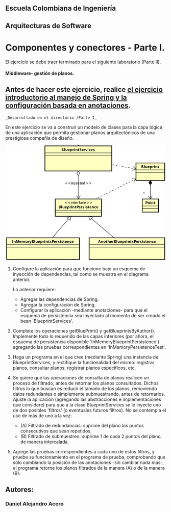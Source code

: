 ## Escuela Colombiana de Ingeniería

## Arquitecturas de Software

# Componentes y conectores - Parte I.

El ejercicio se debe traer terminado para el siguiente laboratorio (Parte II).

#### Middleware- gestión de planos.


## Antes de hacer este ejercicio, realice [el ejercicio introductorio al manejo de Spring y la configuración basada en anotaciones](https://github.com/ARSW-ECI/Spring_LightweightCont_Annotation-DI_Example).

	_Desarrollado en el directorio /Parte I_ 

En este ejercicio se va a construír un modelo de clases para la capa lógica de una aplicación que permita gestionar planos arquitectónicos de una prestigiosa compañia de diseño. 

![](img/ClassDiagram1.png)

1. Configure la aplicación para que funcione bajo un esquema de inyección de dependencias, tal como se muestra en el diagrama anterior.


	Lo anterior requiere:

	* Agregar las dependencias de Spring.
	* Agregar la configuración de Spring.
	* Configurar la aplicación -mediante anotaciones- para que el esquema de persistencia sea inyectado al momento de ser creado el bean 'BlueprintServices'.


2. Complete los operaciones getBluePrint() y getBlueprintsByAuthor(). Implemente todo lo requerido de las capas inferiores (por ahora, el esquema de persistencia disponible 'InMemoryBlueprintPersistence') agregando las pruebas correspondientes en 'InMemoryPersistenceTest'.

3. Haga un programa en el que cree (mediante Spring) una instancia de BlueprintServices, y rectifique la funcionalidad del mismo: registrar planos, consultar planos, registrar planos específicos, etc.

4. Se quiere que las operaciones de consulta de planos realicen un proceso de filtrado, antes de retornar los planos consultados. Dichos filtros lo que buscan es reducir el tamaño de los planos, removiendo datos redundantes o simplemente submuestrando, antes de retornarlos. Ajuste la aplicación (agregando las abstracciones e implementaciones que considere) para que a la clase BlueprintServices se le inyecte uno de dos posibles 'filtros' (o eventuales futuros filtros). No se contempla el uso de más de uno a la vez:
	* (A) Filtrado de redundancias: suprime del plano los puntos consecutivos que sean repetidos.
	* (B) Filtrado de submuestreo: suprime 1 de cada 2 puntos del plano, de manera intercalada.

5. Agrege las pruebas correspondientes a cada uno de estos filtros, y pruebe su funcionamiento en el programa de prueba, comprobando que sólo cambiando la posición de las anotaciones -sin cambiar nada más-, el programa retorne los planos filtrados de la manera (A) o de la manera (B). 

## Autores:

### Daniel Alejandro Acero
### 
